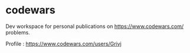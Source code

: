 # codewars

Dev workspace for personal publications on https://www.codewars.com/ problems.

Profile : https://www.codewars.com/users/Grivj
